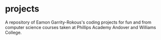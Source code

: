 # projects
A repository of Eamon Garrity-Rokous's coding projects for fun and from computer science courses taken at Phillips Academy Andover and Williams College.
